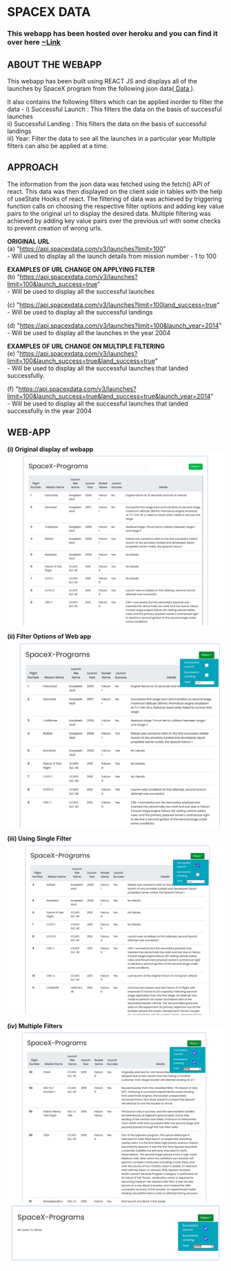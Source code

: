 # SPACEX DATA
### This webapp has been hosted over heroku and you can find it over here <a href = "https://space-xinfo.herokuapp.com/"> ~Link </a> 

## ABOUT THE WEBAPP
This webapp has been built using REACT JS and displays all of the launches by SpaceX program from the following json data(<a href = "https://api.spacexdata.com/v3/launches?limit=100"> Data </a>).

It also contains the following filters which can be applied inorder to filter the data -
i) Successful Launch : This filters the data on the basis of successful launches  
ii) Successful Landing : This filters the data on the basis of successful landings  
iii) Year: Filter the data to see all the launches in a particular year
Multiple filters can also be applied at a time. 

## APPROACH
The information from the json data was fetched using the fetch() API of react. This data was then displayed on the client side in tables with the help of useState Hooks of react.
The filtering of data was achieved by triggering function calls on choosing the respective filter options and adding key value pairs to the original url to display the desired data. Multiple filtering was achieved by adding key value pairs over the previous url with some checks to prevent creation of wrong urls.

<b> ORIGINAL URL</b>  
(a) "https://api.spacexdata.com/v3/launches?limit=100"  
        - Will used to display all the launch details from mission number - 1 to 100

<b> EXAMPLES OF URL CHANGE ON APPLYING FILTER</b>   
(b) "https://api.spacexdata.com/v3/launches?limit=100&launch_success=true"  
        - Will be used to display all the successful launches  
     
(c) "https://api.spacexdata.com/v3/launches?limit=100land_success=true"  
        - Will be used to display all the successful landings  
      
(d) "https://api.spacexdata.com/v3/launches?limit=100&launch_year=2014"  
        - Will be used to display all the launches in the year 2004  
  
 
<b> EXAMPLES OF URL CHANGE ON MULTIPLE FILTERING</b>  
(e) "https://api.spacexdata.com/v3/launches?limit=100&launch_success=true&land_success=true"  
        - Will be used to display all the successful launches that landed successfully. 
        
(f) "https://api.spacexdata.com/v3/launches?limit=100&launch_success=true&land_success=true&launch_year=2014"  
        - Will be used to display all the successful launches that landed successfully in the year 2004  

  
## WEB-APP
<b>(i) Original display of webapp</b>
<img src = "image/original.png">   

<b>(ii) Filter Options of Web app</b>  
<img src = "https://github.com/sanchit-sinha/spacex-program/blob/master/image/filter_options.png?raw=true">    

<b>(iii) Using Single Filter</b>  
<img src = "https://github.com/sanchit-sinha/spacex-program/blob/master/image/applying_single_filter.png?raw=true" >

<b>(iv) Multiple Filters</b>  
<img src = "image/multiple_filter1.png">  
<img src = "image/multiple_filter2.png">  


